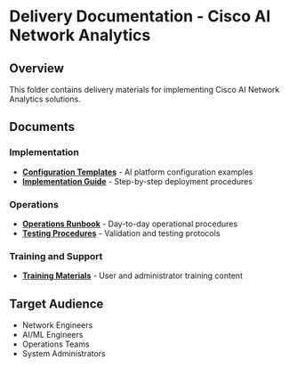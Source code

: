 # Delivery Documentation - Cisco AI Network Analytics

## Overview

This folder contains delivery materials for implementing Cisco AI Network Analytics solutions.

## Documents

### Implementation
- **[Configuration Templates](configuration-templates.md)** - AI platform configuration examples
- **[Implementation Guide](implementation-guide.md)** - Step-by-step deployment procedures

### Operations
- **[Operations Runbook](operations-runbook.md)** - Day-to-day operational procedures
- **[Testing Procedures](testing-procedures.md)** - Validation and testing protocols

### Training and Support
- **[Training Materials](training-materials.md)** - User and administrator training content

## Target Audience

- Network Engineers
- AI/ML Engineers
- Operations Teams
- System Administrators
